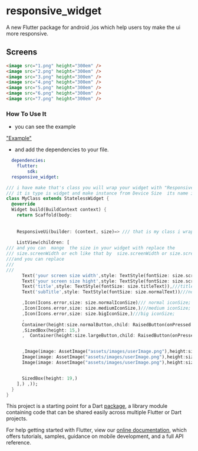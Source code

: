 # responsive_widget


A new Flutter package for android ,ios which help users toy make the ui more  responsive.


## Screens

```html
<image src="1.png" height="300em" />
<image src="2.png" height="300em" />
<image src="3.png" height="300em" />
<image src="4.png" height="300em" />
<image src="5.png" height="300em" />
<image src="6.png" height="300em" />
<image src="7.png" height="300em" />
```
### How To Use It


* you can see  the example

["Example"](https://github.com/momagdy194/responsive_widget/blob/main/example/lib/main.dart)


* and add the dependencies to your file.

```yaml
  dependencies:
    flutter:
        sdk:
  responsive_widget:
```


```dart
/// i have make that's class you will wrap your widget with "ResponsiveUi" class which he cant tack parameter 
/// it is type is widget and make instance from Device Size  its name is size///  it will give me type of widget size 
class MyClass extends StatelessWidget {
  @override
  Widget build(BuildContext context) {
    return Scaffold(body: 
    
    
    ResponsiveUi(builder: (context, size)=> /// that is my class i wrap my widget with it 
    
    ListView(children: [
/// and you can  mange  the size in your widget with replace the 
/// size.screenWidth or ech like that by  size.screenWidth or size.screenHeight
///and you can replace 
///
/// 
      Text('your screen size width',style: TextStyle(fontSize: size.screenWidth)),
      Text('your screen size hight',style: TextStyle(fontSize: size.screenHeight)),
      Text('title',style: TextStyle(fontSize: size.titleText)),///titleText
      Text('subTitle',style: TextStyle(fontSize: size.normalText))///normal

      ,Icon(Icons.error,size: size.normalIconSize)/// normal iconSize;
      ,Icon(Icons.error,size: size.mediumIconSize,)///medium iconSize;
      ,Icon(Icons.error,size: size.bigIconSize,)///big iconSize;
      ,
      Container(height:size.normalButton,child: RaisedButton(onPressed: (){},child: Text("Normal Button",)))///normalButton
      ,SizedBox(height: 15,)
      ,  Container(height:size.largeButton,child: RaisedButton(onPressed: (){},child: Text("Large Button",)))///largeButton


      ,Image(image: AssetImage("assets/images/userImage.png"),height:size.largeImage ,),///large image,
      Image(image: AssetImage("assets/images/userImage.png"),height:size.mediumImage ,),///medium image,
      Image(image: AssetImage("assets/images/userImage.png"),height:size.smallImage  ,),///small image,


      SizedBox(height: 19,)
    ],) ,));
  }
}
```



This project is a starting point for a Dart
[package](https://pub.dev/documentation/responsive_widget/latest/),
a library module containing code that can be shared easily across
multiple Flutter or Dart projects.

For help getting started with Flutter, view our
[online documentation](https://pub.dev/packages/responsive_widget), which offers tutorials,
samples, guidance on mobile development, and a full API reference.
